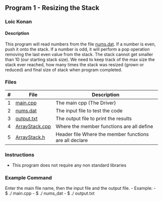 ## Program 1 - Resizing the Stack

### Loic Konan

#### Description

This program will read numbers from the file [nums.dat](nums.dat).
If a number is even, push it onto the stack.
If a number is odd, it will perform a pop operation removing the last even value from the stack.
The stack cannot get smaller than 10 (our starting stack size).
We need to keep track of the max size the stack ever reached,
how many times the stack was resized (grown or reduced) and
final size of stack when program completed.

### Files

|   #   | File                             | Description                                            |
| :---: | -------------------------------- | ------------------------------------------------------ |
|   1   | [main.cpp](main.cpp)             | The main cpp  (The Driver)                             |
|   2   | [nums.dat](nums.dat)             | The input file to test the code                        |
|   3   | [output.txt](output.txt)         | The output file to print the results                   |
|   4   | [ArrayStack.cpp](ArrayStack.cpp) | Where the member functions are all define              |
|   5   | [ArrayStack.h](ArrayStack.h)     | Header file Where the member functions are all declare |

### Instructions

- This program does not require any non standard libraries

### Example Command

 Enter the main file name, then the input file and the output file.
        - Example:
        - $ ./ main.cpp
        - $ ./ nums_dat
        - $ ./ output.txt
